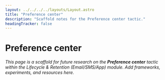 ```yaml
---
layout: ../../../../layouts/Layout.astro
title: "Preference center"
description: "Scaffold notes for the Preference center tactic."
headingTracker: false
---
```

# Preference center

_This page is a scaffold for future research on the **Preference center** tactic within the Lifecycle & Retention (Email/SMS/App) module. Add frameworks, experiments, and resources here._
